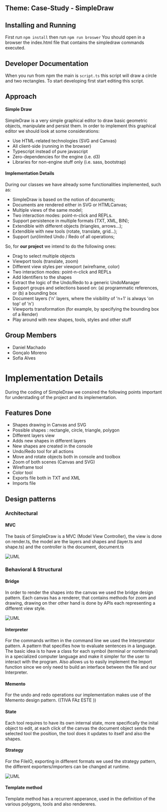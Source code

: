 ## Theme: Case-Study - SimpleDraw

## Installing and Running

First run `npm install`
then run `npm run broswer`
You should open in a browser the index.html file that contains the simpledraw commands executed.

## Developer Documentation

When you run from npm the main is `script.ts` this script will draw a circle and two rectangles.
To start developing first start editing this script.


## Approach

#### Simple Draw

SimpleDraw is a very simple  graphical editor to draw basic geometric objects, manipulate and persist them. In order to implement this graphical editor we should look at some considerations:

* Use HTML-related technologies (SVG and Canvas)
* All client-side (running in the browser)
* Typescript instead of pure javascript 
* Zero-dependencies for the engine (i.e. d3)
* Libraries for non-engine stuff only (i.e. sass, bootstrap)
 
#### Implementation Details

During our classes we have already some functionalities implemented, such as:

* SimpleDraw is based on the notion of documents;
* Documents are rendered either in SVG or HTMLCanvas;
* Multiple views of the same model;
* Two interaction modes: point-n-click and REPLs.
* Support persistence in multiple formats (TXT, XML, BIN);
* Extendible with different objects (triangles, arrows…);
* Extendible with new tools (rotate, translate, grid…);
* Support (un)limited Undo / Redo of all operations;


So, for **our project** we intend to do the following ones:

* Drag to select multiple objects
* Viewport tools (translate, zoom)
* Different view styles per viewport (wireframe, color)
* Two interaction modes: point-n-click and REPLs
* Add Identifiers to the shapes
* Extract the logic of the Undo/Redo to a generic UndoManager
* Support groups and selections based on: (a) programmatic references, or (b) a bounding box
* Document layers ('n' layers, where the visibility of 'n+1' is always 'on top' of 'n')
* Viewports transformation (for example, by specifying the bounding box of a Render)
* Play around with new shapes, tools, styles and other stuff

## Group Members
* Daniel Machado
* Gonçalo Moreno
* Sofia Alves


# Implementation Details

During the coding of SimpleDraw we consired the following points important for understading of the project and its implementation.

## Features Done

* Shapes drawing in Canvas and SVG
* Possible shapes : rectangle, circle, triangle, polygon
* Different layers view 
* Adds new shapes in different layers 
* New shapes are created in the console
* Undo/Redo tool for all actions
* Move and rotate objects both in console and toolbox
* Zoom of both scenes (Canvas and SVG)
* Wireframe tool 
* Color tool
* Exports file both in TXT and XML
* Imports file 


## Design patterns

### Architectural

#### MVC

The basis of SimpleDraw is a MVC (Model View Controller), the view is done on render.ts, the model are the layers and shapes and (layer.ts and shape.ts) and the controller is the document, document.ts

![UML](https://github.com/sofia-bahamonde/feup-asso/blob/master/MVC.jpg)


### Behavioral & Structural

#### Bridge

In order to render the shapes into the canvas we used the bridge design pattern.
Each canvas has a renderer, that contains methods for zoom and drawing, drawing on ther other hand is done by APIs each representing a different view style.

![UML](https://github.com/sofia-bahamonde/feup-asso/blob/master/bridge.jpg)

#### Interpreter

For the commands written in the command line we used the Interpretator pattern. A pattern that specifies how to evaluate sentences in a language. The basic idea is to have a class for each symbol (terminal or nonterminal) in a specialized computer language and make it simpler for the user to interact with the program. Also allows us to easily implement the Import function since we only need to build an interface between the file and our Interpreter.

#### Memento

For the undo and redo operations our implementation makes use of the Memento design pattern. 
((TIVA FAz ESTE ))

#### State

Each tool requires to have its own internal state, more specifically the inital object to edit, at each click of the canvas the document object sends the selected tool the position, the tool does it updates to itself and also the shapes.

#### Strategy

For the FileIO, exporting in different formats we used the strategy pattern, the different exporters/importers can be changed at runtime.

![UML](https://github.com/sofia-bahamonde/feup-asso/blob/master/strategy.jpg)


#### Template method

Template method has a recurrent apperance, used in the definition of the various polygons, tools and also rendereres.






